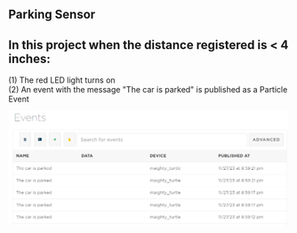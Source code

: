 ## Parking Sensor

## In this project when the distance registered is < 4 inches: 

(1) The red LED light turns on <br/>
(2) An event with the message "The car is parked" is published as a Particle Event <br/>


![Sensor](./images/ParkingSensor.PNG)
